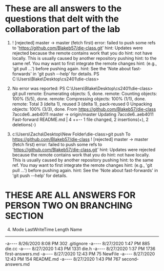 # These are all answers to the questions that delt with the collaboration part of the lab

1. ! [rejected]        master -> master (fetch first)
error: failed to push some refs to 'https://github.com/Blakeb57/die-class.git'
hint: Updates were rejected because the remote contains work that you do
hint: not have locally. This is usually caused by another repository pushing
hint: to the same ref. You may want to first integrate the remote changes
hint: (e.g., 'git pull ...') before pushing again.
hint: See the 'Note about fast-forwards' in 'git push --help' for details.
PS C:\Users\Blake\Desktop\cs2401\die-class>

2. No error was reported:   PS C:\Users\Blake\Desktop\cs2401\die-class> git pull
remote: Enumerating objects: 5, done.
remote: Counting objects: 100% (5/5), done.
remote: Compressing objects: 100% (1/1), done.
remote: Total 3 (delta 1), reused 3 (delta 1), pack-reused 0
Unpacking objects: 100% (3/3), done.
From https://github.com/Blakeb57/die-class
   7accde6..aeb4011  master     -> origin/master
Updating 7accde6..aeb4011
Fast-forward
 README.md | 4 ++--
 1 file changed, 2 insertions(+), 2 deletions(-)

3. c:\Users\Zacha\Desktop\New Folder\die-class>git push
To https://github.com/Blakeb57/die-class
! [rejected]        master -> master (fetch first)
error: failed to push some refs to 'https://github.com/Blakeb57/die-class.git'
hint: Updates were rejected because the remote contains work that you do
hint: not have locally. This is usually caused by another repository pushing
hint: to the same ref. You may want to first integrate the remote changes
hint: (e.g., 'git pull ...') before pushing again.
hint: See the 'Note about fast-forwards' in 'git push --help' for details.

# THESE ARE ALL ANSWERS FOR PERSON TWO ON BRANCHING SECTION

4. Mode                 LastWriteTime         Length Name
----                 -------------         ------ ----
-a----         8/26/2020   8:08 PM            302 .gitignore
-a----         8/27/2020   1:47 PM            885 die.cc
-a----         8/27/2020   1:43 PM           1331 die.h
-a----         8/27/2020   1:37 PM           1736 first-answers.md
-a----         8/27/2020  12:43 PM             75 NewFile
-a----         8/27/2020  12:43 PM            154 README.md
-a----         8/27/2020   1:43 PM            767 second-answers.md


